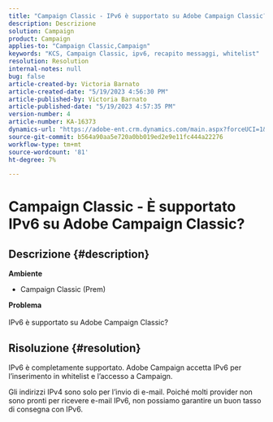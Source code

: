 ```yaml
---
title: "Campaign Classic - IPv6 è supportato su Adobe Campaign Classic?"
description: Descrizione
solution: Campaign
product: Campaign
applies-to: "Campaign Classic,Campaign"
keywords: "KCS, Campaign Classic, ipv6, recapito messaggi, whitelist"
resolution: Resolution
internal-notes: null
bug: false
article-created-by: Victoria Barnato
article-created-date: "5/19/2023 4:56:30 PM"
article-published-by: Victoria Barnato
article-published-date: "5/19/2023 4:57:35 PM"
version-number: 4
article-number: KA-16373
dynamics-url: "https://adobe-ent.crm.dynamics.com/main.aspx?forceUCI=1&pagetype=entityrecord&etn=knowledgearticle&id=573bfb18-66f6-ed11-8848-6045bd0065b6"
source-git-commit: b564a90aa5e720a0bb019ed2e9e11fc444a22276
workflow-type: tm+mt
source-wordcount: '81'
ht-degree: 7%

---
```


# Campaign Classic - È supportato IPv6 su Adobe Campaign Classic?

## Descrizione {#description}

<b>Ambiente</b>
- Campaign Classic (Prem)

<b>Problema</b><br><br>IPv6 è supportato su Adobe Campaign Classic?

## Risoluzione {#resolution}


IPv6 è completamente supportato. Adobe Campaign accetta IPv6 per l’inserimento in whitelist e l’accesso a Campaign.

Gli indirizzi IPv4 sono solo per l’invio di e-mail. Poiché molti provider non sono pronti per ricevere e-mail IPv6, non possiamo garantire un buon tasso di consegna con IPv6.
